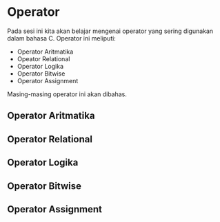 # Operator

Pada sesi ini kita akan belajar mengenai operator yang sering digunakan dalam bahasa C. Operator ini meliputi:

* Operator Aritmatika
* Opeator Relational
* Operator Logika
* Operator Bitwise
* Operator Assignment

Masing-masing operator ini akan dibahas.


## Operator Aritmatika



## Operator Relational



## Operator Logika



## Operator Bitwise



## Operator Assignment

